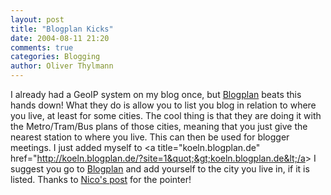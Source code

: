 ```yaml
---
layout: post
title: "Blogplan Kicks"
date: 2004-08-11 21:20
comments: true
categories: Blogging
author: Oliver Thylmann
---
```



I already had a GeoIP system on my blog once, but [Blogplan](http://www.blogplan.de/) beats this hands down! What they do is allow you to list you blog in relation to where you live, at least for some cities. The cool thing is that they are doing it with the Metro/Tram/Bus plans of those cities, meaning that you just give the nearest station to where you live. This can then be used for blogger meetings. I just added myself to &lt;a title=&quot;koeln.blogplan.de&quot; href=&quot;http://koeln.blogplan.de/?site=1&quot;&gt;koeln.blogplan.de&lt;/a&gt; I suggest you go to [Blogplan](http://www.blogplan.de/) and add yourself to the city you live in, if it is listed. Thanks to [Nico's post](http://www.lumma.de/eintrag.php?id=452) for the pointer!

